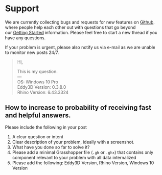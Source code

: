 <style>
    /* Application header should be static for the landing page */
    .md-header {
      position: initial;
    }
    /* Hide navigation */
    @media screen and (min-width: 76.25em) {
      .md-sidebar--primary {
        display: none;
      }
    }
      .md-content__button {
    display: none;
  }
</style>

# Support

We are currently collecting bugs and requests for new features on [Github](https://github.com/orgs/Eddy3D-Dev/discussions). where people help each other out with questions that go beyond our [Getting Started](https://docs.eddy3d.com) information. Please feel free to start a new thread if you have any questions.

If your problem is urgent, please also notify us via e-mail as we are unable to monitor new posts 24/7.

> Hi,
> 
> This is my question.  
> —  
> OS: Windows 10 Pro  
> Eddy3D Version: 0.3.8.0  
> Rhino Version: 6.43.3324

## How to increase to probability of receiving fast and helpful answers.
 
Please include the following in your post

1. A clear question or intent
2. Clear description of your problem, ideally with a screenshot.
3. What have you done so far to solve it?
4. Please add a minimal Grasshopper file (`.gh` or `.ghx`) that contains only component relevant to your problem with all data internalized
5. Please add the following: Eddy3D Version, Rhino Version, Windows 10 Version
